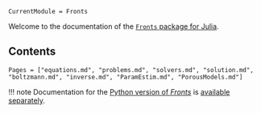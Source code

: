 ```@meta
CurrentModule = Fronts
```

Welcome to the documentation of the [`Fronts` package for Julia](https://github.com/gerlero/Fronts.jl). 

## Contents

```@contents
Pages = ["equations.md", "problems.md", "solvers.md", "solution.md", "boltzmann.md", "inverse.md", "ParamEstim.md", "PorousModels.md"]
```

!!! note
    Documentation for the [Python version of _Fronts_](https://github.com/gerlero/fronts) is [available separately](https://fronts.readthedocs.io).
